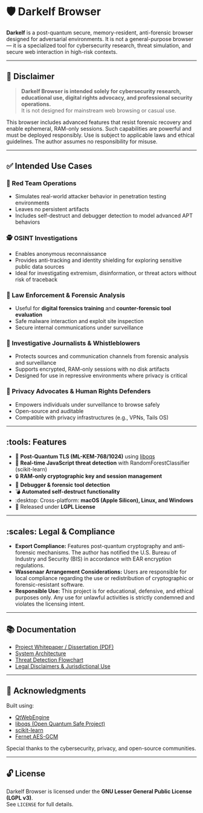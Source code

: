 # :shield: Darkelf Browser

**Darkelf** is a post-quantum secure, memory-resident, anti-forensic browser designed for adversarial environments. It is not a general-purpose browser — it is a specialized tool for cybersecurity research, threat simulation, and secure web interaction in high-risk contexts.

---

## :rotating_light: Disclaimer

> **Darkelf Browser is intended solely for cybersecurity research, educational use, digital rights advocacy, and professional security operations.**  
It is not designed for mainstream web browsing or casual use.

This browser includes advanced features that resist forensic recovery and enable ephemeral, RAM-only sessions. Such capabilities are powerful and must be deployed responsibly. Use is subject to applicable laws and ethical guidelines. The author assumes no responsibility for misuse.

---

## :white_check_mark: Intended Use Cases

### :red_circle: Red Team Operations
- Simulates real-world attacker behavior in penetration testing environments
- Leaves no persistent artifacts
- Includes self-destruct and debugger detection to model advanced APT behaviors

### :detective: OSINT Investigations
- Enables anonymous reconnaissance
- Provides anti-tracking and identity shielding for exploring sensitive public data sources
- Ideal for investigating extremism, disinformation, or threat actors without risk of traceback

### :police_officer: Law Enforcement & Forensic Analysis
- Useful for **digital forensics training** and **counter-forensic tool evaluation**
- Safe malware interaction and exploit site inspection
- Secure internal communications under surveillance

### :newspaper: Investigative Journalists & Whistleblowers
- Protects sources and communication channels from forensic analysis and surveillance
- Supports encrypted, RAM-only sessions with no disk artifacts
- Designed for use in repressive environments where privacy is critical

### :bust_in_silhouette: Privacy Advocates & Human Rights Defenders
- Empowers individuals under surveillance to browse safely
- Open-source and auditable
- Compatible with privacy infrastructures (e.g., VPNs, Tails OS)

---

## :tools: Features

- :closed_lock_with_key: **Post-Quantum TLS (ML-KEM-768/1024)** using [liboqs](https://openquantumsafe.org/)
- :brain: **Real-time JavaScript threat detection** with RandomForestClassifier (scikit-learn)
- :lock: **RAM-only cryptographic key and session management**
- :test_tube: **Debugger & forensic tool detection**
- :bomb: **Automated self-destruct functionality**
- :desktop: Cross-platform: **macOS (Apple Silicon), Linux, and Windows**
- :scroll: Released under **LGPL License**

---

## :scales: Legal & Compliance

- **Export Compliance:** Features post-quantum cryptography and anti-forensic mechanisms. The author has notified the U.S. Bureau of Industry and Security (BIS) in accordance with EAR encryption regulations.
- **Wassenaar Arrangement Considerations:** Users are responsible for local compliance regarding the use or redistribution of cryptographic or forensic-resistant software.
- **Responsible Use:** This project is for educational, defensive, and ethical purposes only. Any use for unlawful activities is strictly condemned and violates the licensing intent.

---

## :books: Documentation

- [Project Whitepaper / Dissertation (PDF)](link-to-upload-or-site)
- [System Architecture](docs/architecture.md)
- [Threat Detection Flowchart](docs/threat_model.md)
- [Legal Disclaimers & Jurisdictional Use](docs/legal_guidelines.md)

---

## :brain: Acknowledgments

Built using:
- [QtWebEngine](https://doc.qt.io/qt-6/qtwebengine-index.html)
- [liboqs (Open Quantum Safe Project)](https://openquantumsafe.org/)
- [scikit-learn](https://scikit-learn.org/)
- [Fernet AES-GCM](https://eprint.iacr.org/2013/339)

Special thanks to the cybersecurity, privacy, and open-source communities.

---

## :unlock: License

Darkelf Browser is licensed under the **GNU Lesser General Public License (LGPL v3)**.  
See `LICENSE` for full details.
